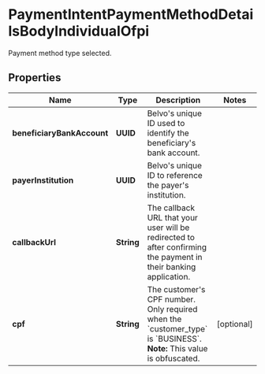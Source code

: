 

# PaymentIntentPaymentMethodDetailsBodyIndividualOfpi

Payment method type selected.

## Properties

| Name | Type | Description | Notes |
|------------ | ------------- | ------------- | -------------|
|**beneficiaryBankAccount** | **UUID** | Belvo&#39;s unique ID used to identify the beneficiary&#39;s bank account. |  |
|**payerInstitution** | **UUID** | Belvo&#39;s unique ID to reference the payer&#39;s institution. |  |
|**callbackUrl** | **String** | The callback URL that your user will be redirected to after confirming the payment in their banking application. |  |
|**cpf** | **String** | The customer&#39;s CPF number. Only required when the &#x60;customer_type&#x60; is &#x60;BUSINESS&#x60;.  **Note:** This value is obfuscated. |  [optional] |



